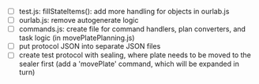 - [ ] test.js: fillStateItems(): add more handling for objects in ourlab.js
- [ ] ourlab.js: remove autogenerate logic
- [ ] commands.js: create file for command handlers, plan converters, and task logic (in movePlatePlanning.js)
- [ ] put protocol JSON into separate JSON files
- [ ] create test protocol with sealing, where plate needs to be moved to the sealer first (add a 'movePlate' command, which will be expanded in turn)
